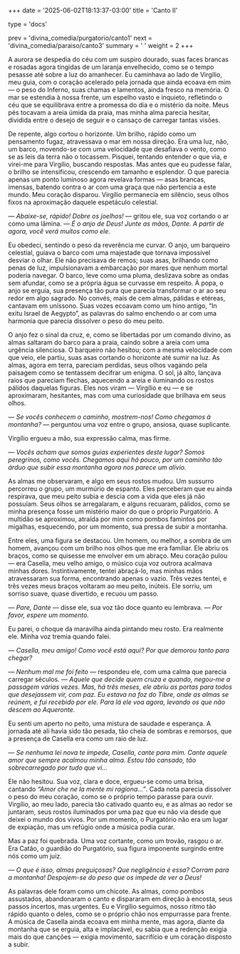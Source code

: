 +++
date = '2025-06-02T18:13:37-03:00'
title = 'Canto II'

type = 'docs'

prev = 'divina_comedia/purgatorio/canto1'
next = 'divina_comedia/paraiso/canto3'
summary = ' '
weight = 2
+++

A aurora se despedia do céu com um suspiro dourado, suas faces brancas e rosadas agora tingidas de um laranja envelhecido, como se o tempo pesasse até sobre a luz do amanhecer. Eu caminhava ao lado de Virgílio, meu guia, com o coração acelerado pela jornada que ainda ecoava em mim — o peso do Inferno, suas chamas e lamentos, ainda fresco na memória. O mar se estendia à nossa frente, um espelho vasto e inquieto, refletindo o céu que se equilibrava entre a promessa do dia e o mistério da noite. Meus pés tocavam a areia úmida da praia, mas minha alma parecia hesitar, dividida entre o desejo de seguir e o cansaço de carregar tantas visões.

De repente, algo cortou o horizonte. Um brilho, rápido como um pensamento fugaz, atravessava o mar em nossa direção. Era uma luz, não, um barco, movendo-se com uma velocidade que desafiava o vento, como se as leis da terra não o tocassem. Pisquei, tentando entender o que via, e virei-me para Virgílio, buscando respostas. Mas antes que eu pudesse falar, o brilho se intensificou, crescendo em tamanho e esplendor. O que parecia apenas um ponto luminoso agora revelava formas — asas brancas, imensas, batendo contra o ar com uma graça que não pertencia a este mundo. Meu coração disparou. Virgílio permanecia em silêncio, seus olhos fixos na aproximação daquele espetáculo celestial.

_— Abaixe-se, rápido! Dobre os joelhos!_ — gritou ele, sua voz cortando o ar como uma lâmina. _— É o anjo de Deus! Junte as mãos, Dante. A partir de agora, você verá muitos como ele._

Eu obedeci, sentindo o peso da reverência me curvar. O anjo, um barqueiro celestial, guiava o barco com uma majestade que tornava impossível desviar o olhar. Ele não precisava de remos; suas asas, brilhando como penas de luz, impulsionavam a embarcação por mares que nenhum mortal poderia navegar. O barco, leve como uma pluma, deslizava sobre as ondas sem afundar, como se a própria água se curvasse em respeito. À popa, o anjo se erguia, sua presença tão pura que parecia transformar o ar ao seu redor em algo sagrado. No convés, mais de cem almas, pálidas e etéreas, cantavam em uníssono. Suas vozes ecoavam como um hino antigo, “In exitu Israel de Aegypto”, as palavras do salmo enchendo o ar com uma harmonia que parecia dissolver o peso do meu peito.

O anjo fez o sinal da cruz, e, como se libertadas por um comando divino, as almas saltaram do barco para a praia, caindo sobre a areia com uma urgência silenciosa. O barqueiro não hesitou; com a mesma velocidade com que veio, ele partiu, suas asas cortando o horizonte até sumir na luz. As almas, agora em terra, pareciam perdidas, seus olhos vagando pela paisagem como se tentassem decifrar um enigma. O sol, já alto, lançava raios que pareciam flechas, aquecendo a areia e iluminando os rostos pálidos daquelas figuras. Eles nos viram — Virgílio e eu — e se aproximaram, hesitantes, mas com uma curiosidade que brilhava em seus olhos.

_— Se vocês conhecem o caminho, mostrem-nos! Como chegamos à montanha?_ — perguntou uma voz entre o grupo, ansiosa, quase suplicante.

Virgílio ergueu a mão, sua expressão calma, mas firme.

_— Vocês acham que somos guias experientes deste lugar? Somos peregrinos, como vocês. Chegamos aqui há pouco, por um caminho tão árduo que subir essa montanha agora nos parece um alívio._

As almas me observaram, e algo em seus rostos mudou. Um sussurro percorreu o grupo, um murmúrio de espanto. Eles perceberam que eu ainda respirava, que meu peito subia e descia com a vida que eles já não possuíam. Seus olhos se arregalaram, e alguns recuaram, pálidos, como se minha presença fosse um mistério maior do que o próprio Purgatório. A multidão se aproximou, atraída por mim como pombos famintos por migalhas, esquecendo, por um momento, sua pressa de subir a montanha.

Entre eles, uma figura se destacou. Um homem, ou melhor, a sombra de um homem, avançou com um brilho nos olhos que me era familiar. Ele abriu os braços, como se quisesse me envolver em um abraço. Meu coração pulou — era Casella, meu velho amigo, o músico cuja voz outrora acalmava minhas dores. Instintivamente, tentei abraçá-lo, mas minhas mãos atravessaram sua forma, encontrando apenas o vazio. Três vezes tentei, e três vezes meus braços voltaram ao meu peito, inúteis. Ele sorriu, um sorriso suave, quase divertido, e recuou um passo.

_— Pare, Dante_ — disse ele, sua voz tão doce quanto eu lembrava. _— Por favor, espere um momento._

Eu parei, o choque da maravilha ainda pintando meu rosto. Era realmente ele. Minha voz tremia quando falei.

_— Casella, meu amigo! Como você está aqui? Por que demorou tanto para chegar?_

_— Nenhum mal me foi feito_ — respondeu ele, com uma calma que parecia carregar séculos. _— Aquele que decide quem cruza e quando, negou-me a passagem várias vezes. Mas, há três meses, ele abriu as portas para todos que desejassem vir, com paz. Eu estava na foz do Tibre, onde as almas se reúnem, e fui recebido por ele. Para lá ele voa agora, levando os que não descem ao Aqueronte._

Eu senti um aperto no peito, uma mistura de saudade e esperança. A jornada até ali havia sido tão pesada, tão cheia de sombras e remorsos, que a presença de Casella era como um raio de luz.

_— Se nenhuma lei nova te impede, Casella, cante para mim. Cante aquele amor que sempre acalmou minha alma. Estou tão cansado, tão sobrecarregado por tudo que vi..._

Ele não hesitou. Sua voz, clara e doce, ergueu-se como uma brisa, cantando _“Amor che ne la mente mi ragiona...”_. Cada nota parecia dissolver o peso do meu coração, como se o próprio tempo parasse para ouvir. Virgílio, ao meu lado, parecia tão cativado quanto eu, e as almas ao redor se juntaram, seus rostos iluminados por uma paz que eu não via desde que deixei o mundo dos vivos. Por um momento, o Purgatório não era um lugar de expiação, mas um refúgio onde a música podia curar.

Mas a paz foi quebrada. Uma voz cortante, como um trovão, rasgou o ar. Era Catão, o guardião do Purgatório, sua figura imponente surgindo entre nós como um juiz.

_— O que é isso, almas preguiçosas? Que negligência é essa? Corram para a montanha! Despojem-se do peso que os impede de ver a Deus!_

As palavras dele foram como um chicote. As almas, como pombos assustados, abandonaram o canto e dispararam em direção à encosta, seus passos incertos, mas urgentes. Eu e Virgílio seguimos, nosso ritmo tão rápido quanto o deles, como se o próprio chão nos empurrasse para frente. A música de Casella ainda ecoava em minha mente, mas agora, diante da montanha que se erguia, alta e implacável, eu sabia que a redenção exigia mais do que canções — exigia movimento, sacrifício e um coração disposto a subir.